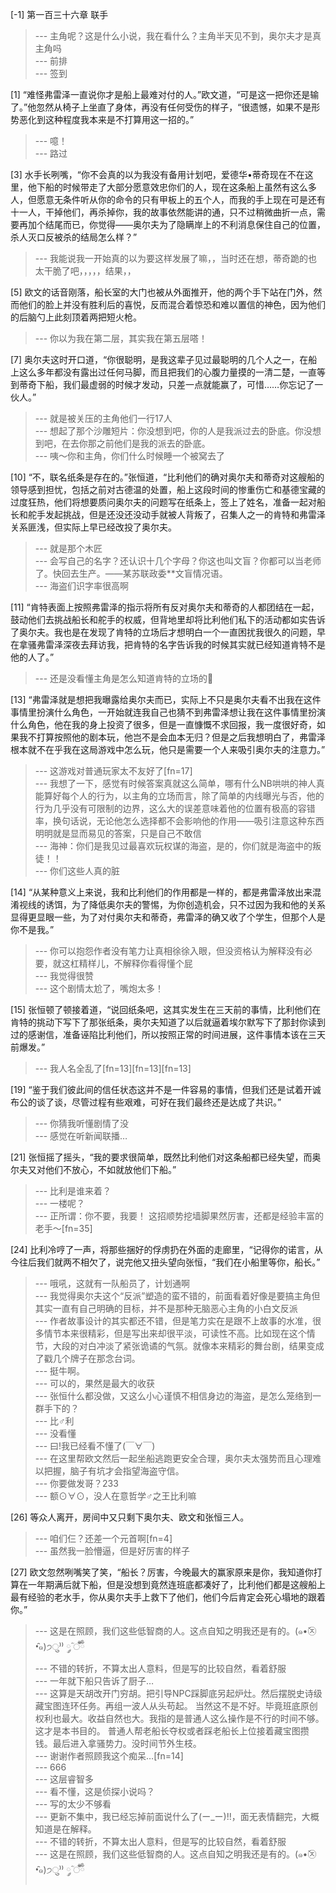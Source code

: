 
[-1] 第一百三十六章 联手
>--- 主角呢？这是什么小说，我在看什么？主角半天见不到，奥尔夫才是真主角吗<br>
>--- 前排<br>
>--- 签到<br>

[1] “难怪弗雷泽一直说你才是船上最难对付的人。”欧文道，“可是这一把你还是输了。”他忽然从椅子上坐直了身体，再没有任何受伤的样子，“很遗憾，如果不是形势恶化到这种程度我本来是不打算用这一招的。”
>--- 噫！<br>
>--- 路过<br>

[3] 水手长咧嘴，“你不会真的以为我没有备用计划吧，爱德华•蒂奇现在不在这里，他下船的时候带走了大部分愿意效忠你们的人，现在这条船上虽然有这么多人，但愿意无条件听从你的命令的只有甲板上的五个人，而我的手上现在可是还有十一人，干掉他们，再杀掉你，我的故事依然能讲的通，只不过稍微曲折一点，需要再加个结尾而已，你觉得——奥尔夫为了隐瞒岸上的不利消息保住自己的位置，杀人灭口反被杀的结局怎么样？”
>--- 我能说我一开始真的以为要这样发展了嘛，，当时还在想，蒂奇跪的也太干脆了吧，，，，，结果，，<br>

[5] 欧文的话音刚落，船长室的大门也被从外面推开，他的两个手下站在门外，然而他们的脸上并没有胜利后的喜悦，反而混合着惊恐和难以置信的神色，因为他们的后脑勺上此刻顶着两把短火枪。
>--- 你以为我在第二层，其实我在第五层嗒！<br>

[7] 奥尔夫这时开口道，“你很聪明，是我这辈子见过最聪明的几个人之一，在船上这么多年都没有露出过任何马脚，而且把我们的心腹力量摸的一清二楚，一直等到蒂奇下船，我们最虚弱的时候才发动，只差一点就能赢了，可惜……你忘记了一伙人。”
>--- 就是被关压的主角他们一行17人<br>
>--- 想起了那个沙雕短片：你没想到吧，你的人是我派过去的卧底。你没想到吧，在去你那之前他们是我的派去的卧底。<br>
>--- 咦～你和主角，你们什么时候睡一个被窝去了<br>

[10] “不，联名纸条是存在的。”张恒道，“比利他们的确对奥尔夫和蒂奇对这艘船的领导感到担忧，包括之前对古德温的处置，船上这段时间的惨重伤亡和基德宝藏的过度狂热，他们将想要质问奥尔夫的问题写在纸条上，签上了姓名，准备一起对船长和舵手发起挑战，但是还没还没动手就被人背叛了，召集人之一的肯特和弗雷泽关系匪浅，但实际上早已经改投了奥尔夫。
>--- 就是那个木匠<br>
>--- 会写自己的名字？还认识十几个字母？你这也叫文盲？你都可以当老师了。快回去生产。——某苏联政委**文盲情况语。<br>
>--- 海盗们识字率很高啊<br>

[11] “肯特表面上按照弗雷泽的指示将所有反对奥尔夫和蒂奇的人都团结在一起，鼓动他们去挑战船长和舵手的权威，但背地里却将比利他们私下的活动都如实告诉了奥尔夫。我也是在发现了肯特的立场后才想明白一个一直困扰我很久的问题，早在拿骚弗雷泽深夜去拜访我，把肯特的名字告诉我的时候其实就已经知道肯特不是他的人了。”
>--- 还是没看懂主角是怎么知道肯特的立场的🤔<br>

[13] “弗雷泽就是想把我曝露给奥尔夫而已，实际上不只是奥尔夫看不出我在这件事情里扮演什么角色，一开始就连我自己也猜不到弗雷泽想让我在这件事情里扮演什么角色，他在我的身上投资了很多，但是一直慷慨不求回报，我一度很好奇，如果我不打算按照他的剧本玩，他岂不是会血本无归？但是之后我想明白了，弗雷泽根本就不在乎我在这局游戏中怎么玩，他只是需要一个人来吸引奥尔夫的注意力。”
>--- 这游戏对普通玩家太不友好了[fn=17]<br>
>--- 我想了一下，感觉有时候答案真就这么简单，哪有什么NB哄哄的神人真能算好每个人的行为，以主角的立场而言，除了简单的内线曝光与否，他的行为几乎没有可限制的边界，这么大的误差意味着他的位置有极高的容错率，换句话说，无论他怎么选择都不会影响他的作用——吸引注意这种东西明明就是显而易见的答案，只是自己不敢信<br>
>--- 海神：你们是我见过最喜欢玩权谋的海盗，是的，你们就是海盗中的叛徒！！<br>
>--- 你们这些人真的脏<br>

[14] “从某种意义上来说，我和比利他们的作用都是一样的，都是弗雷泽放出来混淆视线的诱饵，为了降低奥尔夫的警惕，为你创造机会，只不过因为我和他的关系显得更显眼一些，为了对付奥尔夫和蒂奇，弗雷泽的确又收了个学生，但那个人是你不是我。”
>--- 你可以抱怨作者没有笔力让真相徐徐入眼，但没资格认为解释没有必要，就这杠精样儿，不解释你看得懂个屁<br>
>--- 我觉得很赞<br>
>--- 这个剧情太尬了，嘴炮太多！<br>

[15] 张恒顿了顿接着道，“说回纸条吧，这其实发生在三天前的事情，比利他们在肯特的挑动下写下了那张纸条，奥尔夫知道了以后就逼着埃尔默写下了那封你读到过的感谢信，准备诬陷比利他们，所以按照正常的时间进展，这件事情本该在三天前爆发。”
>--- 我人名全乱了[fn=13][fn=13][fn=13]<br>

[19] “鉴于我们彼此间的信任状态这并不是一件容易的事情，但我们还是试着开诚布公的谈了谈，尽管过程有些艰难，可好在我们最终还是达成了共识。”
>--- 你猜我听懂剧情了没<br>
>--- 感觉在听新闻联播…<br>

[21] 张恒摇了摇头，“我的要求很简单，既然比利他们对这条船都已经失望，而奥尔夫又对他们不放心，不如就放他们下船。”
>--- 比利是谁来着？<br>
>--- 一楼呢？<br>
>--- 正所谓：你不要，我要！
这招顺势挖墙脚果然厉害，还都是经验丰富的老手～[fn=35]<br>

[24] 比利冷哼了一声，将那些捆好的俘虏扔在外面的走廊里，“记得你的诺言，从今往后我们就两不相欠了，说完他又扭头望向张恒，“我们在小船里等你，船长。”
>--- 哦吼，这就有一队船员了，计划通啊<br>
>--- 我觉得奥尔夫这个“反派”塑造的蛮不错的，前面看着好像是要搞主角但其实一直有自己明确的目标，并不是那种无脑恶心主角的小白文反派<br>
>--- 作者故事设计的其实都还不错，但是笔力实在是跟不上故事的水准，很多情节本来很精彩，但是写出来却很平淡，可读性不高。比如现在这个情节，大段的对白冲淡了紧张诡谲的气氛。就像本来精彩的舞台剧，结果变成了戳几个牌子在那念台词。<br>
>--- 挺牛啊。<br>
>--- 可以的，果然是最大的收获<br>
>--- 张恒什么都没做，又这么小心谨慎不相信身边的海盗，是怎么笼络到一群手下的？<br>
>--- 比♂利<br>
>--- 没看懂<br>
>--- 曰!我已经看不懂了(￣∀￣)<br>
>--- 在这里帮欧文然后一起坐船逃跑更安全合理，奥尔夫太强势而且心理难以把握，脑子有坑才会指望海盗守信。<br>
>--- 你要做发哥？233<br>
>--- 额⊙∀⊙，没人在意哲学♂之王比利嘛<br>

[26] 等众人离开，房间中又只剩下奥尔夫、欧文和张恒三人。
>--- 咱们仨？还差一个元首啊[fn=4]<br>
>--- 虽然我一脸懵逼，但是好厉害的样子<br>

[27] 欧文忽然咧嘴笑了笑，“船长？厉害，今晚最大的赢家原来是你，我知道你打算在一年期满后就下船，但是没想到竟然连班底都凑好了，比利他们都是这艘船上最有经验的老水手，你从奥尔夫手上救下了他们，他们今后肯定会死心塌地的跟着你。”
>--- 这是在照顾，我们这些低智商的人。这点自知之明我还是有的。(๑•̌㉨•̑๑)੭ु⁾⁾ ༘ؓ ँั๊ྃ<br>
>--- 不错的转折，不算太出人意料，但是写的比较自然，看着舒服<br>
>--- 一年就下船只告诉了厨子…<br>
>--- 这算是天胡改开门穷胡。把引导NPC踩脚底另起炉灶。然后摆脱史诗级藏宝图连环任务。再组一波人从头苟起。
当然这不是不好。毕竟班底原创权利也最大。收益自然也大。我指的是普通人这么操作是不行的时间不够。这才是本书目的。
普通人帮老船长夺权或者踩老船长上位接着藏宝图攒钱。最后进入拿骚势力。没时间节外生枝。<br>
>--- 谢谢作者照顾我这个痴呆…[fn=14]<br>
>--- 666<br>
>--- 这层睿智多<br>
>--- 看不懂，这是侦探小说吗？<br>
>--- 写的太少不够看<br>
>--- 更新不集中，我已经忘掉前面说什么了(ー_ー)!!，面无表情翻完，大概知道是在解释。<br>
>--- 不错的转折，不算太出人意料，但是写的比较自然，看着舒服<br>
>--- 这是在照顾，我们这些低智商的人。这点自知之明我还是有的。(๑•̌㉨•̑๑)੭ु⁾⁾ ༘ؓ ँั๊ྃ<br>

